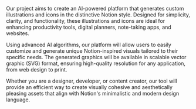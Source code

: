 Our project aims to create an AI-powered platform that generates custom illustrations and icons in the distinctive Notion style. Designed for simplicity, clarity, and functionality, these illustrations and icons are ideal for enhancing productivity tools, digital planners, note-taking apps, and websites.

Using advanced AI algorithms, our platform will allow users to easily customize and generate unique Notion-inspired visuals tailored to their specific needs. The generated graphics will be available in scalable vector graphic (SVG) format, ensuring high-quality resolution for any application, from web design to print.

Whether you are a designer, developer, or content creator, our tool will provide an efficient way to create visually cohesive and aesthetically pleasing assets that align with Notion's minimalistic and modern design language.
